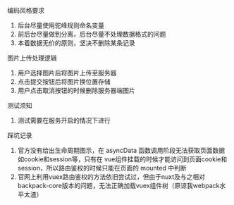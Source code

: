 


编码风格要求

1. 后台尽量使用驼峰规则命名变量
2. 前后台尽量做到分离，后台尽量不处理数据格式的问题
3. 本着数据无价的原则，坚决不删除某条记录

图片上传处理逻辑

1. 用户选择图片后将图片上传至服务器
2. 点击提交按钮后将图片换位置存储
3. 用户点击取消按钮的时候删除服务器端图片

测试须知
1. 测试需要在服务开启的情况下进行

踩坑记录
1. 官方没有给出生命周期图示，在 asyncData 函数调用阶段无法获取页面数据如cookie和session等，只有在 vue组件挂载的时候才能访问到页面cookie和session，所以路由鉴权的时候只能在页面的 mounted 中判断
2. 官网上利用vuex路由鉴权的方法依旧尝试过，但由于nuxt及与之相对backpack-core版本的问题，无法正确加载vuex组件树（原谅我webpack水平太渣）
